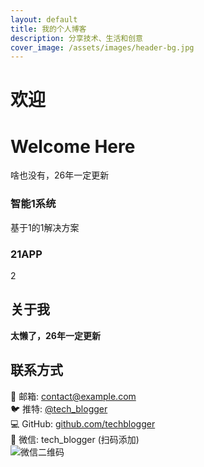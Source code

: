 ```yaml
---
layout: default
title: 我的个人博客
description: 分享技术、生活和创意
cover_image: /assets/images/header-bg.jpg
---
```


# 欢迎


<!DOCTYPE html>
<html lang="en">

<head>
    <meta charset="UTF-8">
    <meta name="viewport" content="width=device-width, initial-scale=1.0">
    <title>Document</title>
</head>

<body>
    <h1>Welcome Here</h1>
    <p>啥也没有，26年一定更新</p>
</body>
<script src="index.js">
</script>

</html>



<div class="project-gallery">
  <div class="project-item">
    <h3>智能1系统</h3>
    <p>基于1的1解决方案</p>
  </div>

  <div class="project-item">
    <h3>21APP</h3>
    <p>2</p>
  </div>
</div>

## 关于我
**太懒了，26年一定更新**


## 联系方式

📧 邮箱: [contact@example.com](mailto:contact@example.com)  
🐦 推特: [@tech_blogger](https://twitter.com/tech_blogger)  
💻 GitHub: [github.com/techblogger](https://github.com/techblogger)  
📱 微信: tech_blogger (扫码添加)  
![微信二维码](/assets/images/wechat-qr.jpg "微信二维码")
